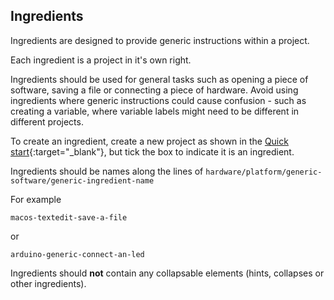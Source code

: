## Ingredients

Ingredients are designed to provide generic instructions within a project.

Each ingredient is a project in it's own right.

Ingredients should be used for general tasks such as opening a piece of software, saving a file or connecting a piece of hardware. Avoid using ingredients where generic instructions could cause confusion - such as creating a variable, where variable labels might need to be different in different projects.

To create an ingredient, create a new project as shown in the [Quick start](./1){:target="_blank"}, but tick the box to indicate it is an ingredient.

Ingredients should be names along the lines of `hardware/platform/generic-software/generic-ingredient-name`

For example

`macos-textedit-save-a-file`

or

`arduino-generic-connect-an-led`

Ingredients should **not** contain any collapsable elements (hints, collapses or other ingredients).
